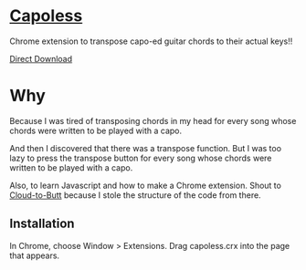 [Capoless](http://vitamintk.github.io/Capoless/)
========

Chrome extension to transpose capo-ed guitar chords to their actual keys!!

[Direct Download](https://github.com/VitamintK/Capoless/raw/master/capoless.crx)

Why
=======

Because I was tired of transposing chords in my head for every song whose chords were written to be played with a capo.

And then I discovered that there was a transpose function.  But I was too lazy to press the transpose button for every song whose chords were written to be played with a capo.

Also, to learn Javascript and how to make a Chrome extension.  Shout to [Cloud-to-Butt](https://github.com/panicsteve/cloud-to-butt) because I stole the structure of the code from there.

Installation
------------

In Chrome, choose Window > Extensions.  Drag capoless.crx into the page that appears.
